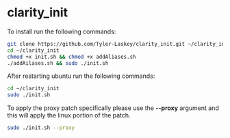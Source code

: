 # clarity_init

To install run the following commands:
```sh
git clone https://github.com/Tyler-Laskey/clarity_init.git ~/clarity_init
cd ~/clarity_init
chmod +x init.sh && chmod +x addAliases.sh
./addAilases.sh && sudo ./init.sh
```
After restarting ubuntu run the following commands:
```sh
cd ~/clarity_init
sudo ./init.sh
```

To apply the proxy patch specifically please use the **--proxy** argument and this will apply the linux portion of the patch.
```sh
sudo ./init.sh --proxy
```
